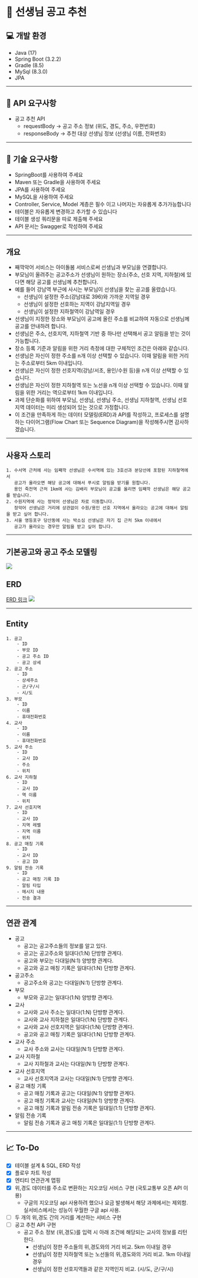 # 🚀 선생님 공고 추천

## 💻 개발 환경
- Java (17)
- Spring Boot (3.2.2)
- Gradle (8.5)
- MySql (8.3.0)
- JPA

***

## 📄 API 요구사항
- 공고 추천 API
    + requestBody -> 공고 주소 정보 (위도, 경도, 주소, 우편번호)
    + responseBody -> 추천 대상 선생님 정보 (선생님 이름, 전화번호)

***

## 📄 기술 요구사항
- SpringBoot를 사용하여 주세요
- Maven 또는 Gradle을 사용하여 주세요
- JPA를 사용하여 주세요
- MySQL을 사용하여 주세요
- Controller, Service, Model 계층은 필수 이고 나머지는 자유롭게 추가가능합니다
- 테이블은 자유롭게 변경하고 추가할 수 있습니다
- 테이블 생성 쿼리문을 따로 제출해 주세요
- API 문서는 Swagger로 작성하여 주세요

***

## 개요
- 째깍악어 서비스는 아이돌봄 서비스로써 선생님과 부모님을 연결합니다.
- 부모님이 올려주는 공고주소가 선생님이 원하는 장소(주소, 선호 지역, 지하철)에 있다면 해당 공고를 선생님께 추천합니다.
- 예를 들어 강남역 부근에 사시는 부모님이 선생님을 찾는 공고를 올렸습니다.
    + 선생님이 설정한 주소(강남대로 396)와 가까운 지역일 경우
    + 선생님이 설정한 선호하는 지역이 강남지역일 경우
    + 선생님이 설정한 지하철역이 강남역일 경우
- 선생님이 지정한 장소와 부모님이 공고에 올린 주소를 비교하여 자동으로 선생님께 공고를 안내하려 합니다.
- 선생님은 주소, 선호지역, 지하철역 기반 중 하나만 선택해서 공고 알림을 받는 것이 가능합니다.
- 장소 등록 기준과 알림을 위한 거리 측정에 대한 구체적인 조건은 아래와 같습니다.
- 선생님은 자신이 정한 주소를 n개 이상 선택할 수 있습니다. 이때 알림을 위한 거리는 주소로부터 5km 이내입니다.
- 선생님은 자신이 정한 선호지역(강남/서초, 용인/수원 등)을 n개 이상 선택할 수 있습니다.
- 선생님은 자신이 정한 지하철역 또는 노선을 n개 이상 선택할 수 있습니다. 이때 알림을 위한 거리는 역으로부터 1km 이내입니다.
- 과제 단순화를 위하여 부모님, 선생님, 선생님 주소, 선생님 지하철역, 선생님 선호 지역 데이터는 미리 생성되어 있는 것으로 가정합니다.
- 이 조건을 만족하게 하는 데이터 모델링(ERD)과 API를 작성하고, 프로세스를 설명하는 다이어그램(Flow Chart 또는 Sequence Diagram)을 작성해주시면 감사하겠습니다.

***

## 사용자 스토리
```
1. 수서역 근처에 사는 임째깍 선생님은 수서역에 있는 3호선과 분당선에 포함된 지하철역에서
   공고가 올라오면 해당 공고에 대해서 푸시로 알림을 받기를 원합니다.
   용인 죽전역 근처 1km에 사는 김배리 부모님이 공고를 올리면 임째깍 선생님은 해당 공고를 받습니다.
2. 수원지역에 사는 정악어 선생님은 차로 이동합니다.
   정악어 선생님은 거리에 상관없이 수원/용인 선호 지역에서 올라오는 공고에 대해서 알림을 받고 싶어 합니다.
3. 서울 영등포구 당산동에 사는 박소심 선생님은 자기 집 근처 5km 이내에서
   공고가 올라오는 경우만 알림을 받고 싶어 합니다.
```

***

## 기본공고와 공고 주소 모델링
![](src/main/resources/image/modeling.png)

## ERD
[ERD 링크](https://www.erdcloud.com/d/92rMKjPaa4LTaNXTS)
![](src/main/resources/image/ERD.png)

***

## Entity
```
1. 공고
    - ID
    - 부모 ID
    - 공고 주소 ID
    - 공고 상세
2. 공고 주소
    - ID
    - 상세주소
    - 군/구/시
    - 시/도
3. 부모
    - ID
    - 이름
    - 휴대전화번호
4. 교사
    - ID
    - 이름
    - 휴대전화번호
5. 교사 주소
    - ID
    - 교사 ID
    - 주소
    - 위치
6. 교사 지하철
    - ID
    - 교사 ID
    - 역 이름
    - 위치
7. 교사 선호지역
    - ID
    - 교사 ID
    - 지역 레벨
    - 지역 이름
    - 위치
8. 공고 매칭 기록
    - ID
    - 교사 ID
    - 공고 ID
9. 알림 전송 기록
    - ID
    - 공고 매칭 기록 ID
    - 알림 타입
    - 메시지 내용
    - 전송 결과
```

***

## 연관 관계
- 공고
    + 공고는 공고주소들의 정보를 알고 있다.
    + 공고는 공고주소와 일대다(1:N) 단방향 관계다.
    + 공고와 부모는 다대일(N:1) 양방향 관계다.
    + 공고와 공고 매칭 기록은 일대다(1:N) 단방향 관계다.
- 공고주소
    + 공고주소와 공고는 다대일(N:1) 단방향 관계다.
- 부모
    + 부모와 공고는 일대다(1:N) 양방향 관계다.
- 교사
    + 교사와 교사 주소는 일대다(1:N) 단방향 관계다.
    + 교사와 교사 지하철은 일대다(1:N) 단방향 관계다.
    + 교사와 교사 선호지역은 일대다(1:N) 단방향 관계다.
    + 공고와 공고 매칭 기록은 일대다(1:N) 단방향 관계다.
- 교사 주소
    + 교사 주소와 교사는 다대일(N:1) 단방향 관계다.
- 교사 지하철
    + 교사 지하철과 교사는 다대일(N:1) 단방향 관계다.
- 교사 선호지역
    + 교사 선호지역과 교사는 다대일(N:1) 단방향 관계다.
- 공고 매칭 기록
    + 공고 매칭 기록과 공고는 다대일(N:1) 양방향 관계다.
    + 공고 매칭 기록과 교사는 다대일(N:1) 양방향 관계다.
    + 공고 매칭 기록과 알림 전송 기록은 일대일(1:1) 단방향 관계다.
- 알림 전송 기록
    + 알림 전송 기록과 공고 매칭 기록은 일대일(1:1) 단방향 관계다.

***

## 📈 To-Do
- [x] 테이블 설계 & SQL, ERD 작성
- [x] 플로우 차트 작성
- [x] 엔티티 연관관계 맵핑
- [x] 위,경도 데이터를 주소로 변환하는 지오코딩 서비스 구현 (국토교통부 오픈 API 이용) 
    + 구글의 지오코딩 api 사용하려 했으나 요금 발생해서 해당 과제에서는 제외함. 실서비스에서는 성능이 우월한 구글 api 사용.
- [ ] 두 개의 위,경도 간의 거리를 계산하는 서비스 구현
- [ ] 공고 추천 API 구현
    + 공고 주소 정보 (위,경도)를 입력 시 아래 조건에 해당되는 교사의 정보를 리턴한다.
        + 선생님이 정한 주소들의 위,경도와의 거리 비교. 5km 이내일 경우
        + 선생님이 정한 지하철역 또는 노선들의 위,경도와의 거리 비교. 1km 이내일 경우
        + 선생님이 정한 선호지역들과 같은 지역인지 비교. (시/도, 군/구/시)

